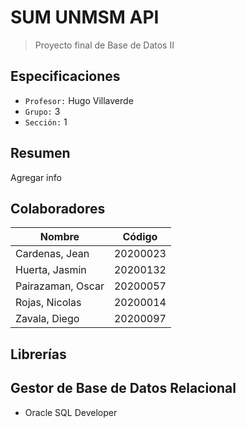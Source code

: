 # SUM UNMSM API

> Proyecto final de Base de Datos II

<!--Imagen-->

## Especificaciones

- `Profesor:` Hugo Villaverde
- `Grupo:` 3
- `Sección:` 1

## Resumen

Agregar info
<!-- Agregar más info -->

## Colaboradores

| Nombre            | Código   |
| ----------------  | -------- |
| Cardenas, Jean    | 20200023 |
| Huerta, Jasmin    | 20200132 |
| Pairazaman, Oscar | 20200057 |
| Rojas, Nicolas    | 20200014 |
| Zavala, Diego     | 20200097 |

## Librerías

<!-- - [MySqlConnector](https://dev.mysql.com/doc/connector-j/8.0/en/)
- [JCalendar](https://toedter.com/jcalendar/)
- [Lombok](https://projectlombok.org/)
> Las librerías ya vienen incluidas en la carpeta [`.lib`](./lib/) del repositorio -->

## Gestor de Base de Datos Relacional

- Oracle SQL Developer

<!--## Funcionamiento-->
